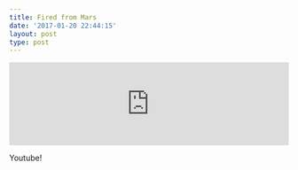```yaml
---
title: Fired from Mars
date: '2017-01-20 22:44:15'
layout: post
type: post
---
```

<iframe width="100%" height="auto" src="https://www.youtube.com/embed/7y9CLWJvia8" frameborder="0" allowfullscreen="">&amp;lt;/div&amp;gt;</iframe>

Youtube!
